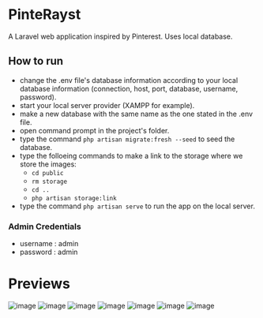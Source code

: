 # PinteRayst
A Laravel web application inspired by Pinterest. Uses local database.

## How to run
- change the .env file's database information according to your local database information (connection, host, port, database, username, password).
- start your local server provider (XAMPP for example).
- make a new database with the same name as the one stated in the .env file.
- open command prompt in the project's folder.
- type the command ```php artisan migrate:fresh --seed``` to seed the database.
- type the folloeing commands to make a link to the storage where we store the images:
  - ```cd public```
  - ```rm storage```
  - ```cd ..```
  - ```php artisan storage:link```
- type the command ```php artisan serve``` to run the app on the local server.
  
### Admin Credentials
- username : admin
- password : admin

# Previews
![image](https://github.com/wantouw/Pinterayst/assets/91063309/7bfb9f74-b142-4bcf-8a77-328596919f27)
![image](https://github.com/wantouw/Pinterayst/assets/91063309/c5dd459c-bdcd-46cb-8ba3-91ee272f5f20)
![image](https://github.com/wantouw/Pinterayst/assets/91063309/5c4d137c-cffb-4d07-afab-f938c2051f36)
![image](https://github.com/wantouw/Pinterayst/assets/91063309/debd80ce-83fd-4f11-8629-879ac1c05984)
![image](https://github.com/wantouw/Pinterayst/assets/91063309/081e8b7b-6244-4d04-8e89-a517e989cd21)
![image](https://github.com/wantouw/Pinterayst/assets/91063309/6101df02-158e-45bb-a793-7d60deb2f942)
![image](https://github.com/wantouw/Pinterayst/assets/91063309/98bb732d-e76a-4bbb-80d7-edd4c324a104)


